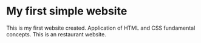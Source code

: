 # My first simple website

This is my first website created. Application of HTML and CSS fundamental concepts. This is an restaurant website.


